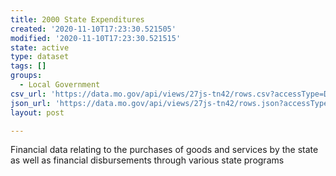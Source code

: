 ```yaml
---
title: 2000 State Expenditures
created: '2020-11-10T17:23:30.521505'
modified: '2020-11-10T17:23:30.521515'
state: active
type: dataset
tags: []
groups:
  - Local Government
csv_url: 'https://data.mo.gov/api/views/27js-tn42/rows.csv?accessType=DOWNLOAD'
json_url: 'https://data.mo.gov/api/views/27js-tn42/rows.json?accessType=DOWNLOAD'
layout: post

---
```

Financial data relating to the purchases of goods and services by the state as well as financial disbursements through various state programs
